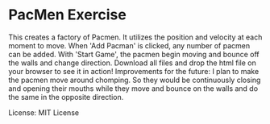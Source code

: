 # PacMen Exercise

This creates a factory of Pacmen. It utilizes the position and velocity at each moment to move.
When 'Add Pacman' is clicked, any number of pacmen can be added.
With 'Start Game', the pacmen begin moving and bounce off the walls and change direction. 
Download all files and drop the html file on your browser to see it in action!
Improvements for the future: I plan to make the pacmen move around chomping. So they would be continuously closing and opening their mouths while they move and bounce on the walls and do the same in the opposite direction.

License: MIT License

